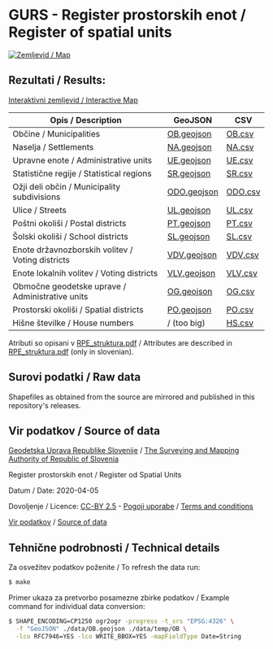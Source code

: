 # GURS - Register prostorskih enot / Register of spatial units

[![Zemljevid / Map](preview.jpg)](https://umap.openstreetmap.fr/sl/map/obcine-v-sloveniji_440646)

## Rezultati / Results:

[Interaktivni zemljevid / Interactive Map](https://umap.openstreetmap.fr/sl/map/obcine-v-sloveniji_440646)

| Opis / Description                               | GeoJSON                         | CSV                     |
|--------------------------------------------------|---------------------------------|-------------------------|
| Občine / Municipalities                          | [OB.geojson](data/OB.geojson)   | [OB.csv](data/OB.csv)   |
| Naselja / Settlements                            | [NA.geojson](data/NA.geojson)   | [NA.csv](data/NA.csv)   |
| Upravne enote / Administrative units             | [UE.geojson](data/UE.geojson)   | [UE.csv](data/UE.csv)   |
| Statistične regije / Statistical regions         | [SR.geojson](data/SR.geojson)   | [SR.csv](data/SR.csv)   |
| Ožji deli občin / Municipality subdivisions      | [ODO.geojson](data/ODO.geojson) | [ODO.csv](data/ODO.csv) |
| Ulice / Streets                                  | [UL.geojson](data/UL.geojson)   | [UL.csv](data/UL.csv)   |
| Poštni okoliši / Postal districts                | [PT.geojson](data/PT.geojson)   | [PT.csv](data/PT.csv)   |
| Šolski okoliši / School districts                | [SL.geojson](data/SL.geojson)   | [SL.csv](data/SL.csv)   |
| Enote državnozborskih volitev / Voting districts | [VDV.geojson](data/VDV.geojson) | [VDV.csv](data/VDV.csv) |
| Enote lokalnih volitev / Voting districts        | [VLV.geojson](data/VLV.geojson) | [VLV.csv](data/VLV.csv) |
| Območne geodetske uprave / Administrative units  | [OG.geojson](data/OG.geojson)   | [OG.csv](data/OG.csv)   |
| Prostorski okoliši / Spatial districts           | [PO.geojson](data/PO.geojson)   | [PO.csv](data/PO.csv)   |
| Hišne številke / House numbers                   | / (too big)                     | [HS.csv](data/HS.csv)   |

<!-- 
https://www.e-prostor.gov.si/fileadmin/struktura/sifrant_rpe_enot.htm 
-->

Atributi so opisani v [RPE_struktura.pdf](https://www.e-prostor.gov.si/fileadmin/struktura/RPE_struktura.pdf) / Attributes are described in [RPE_struktura.pdf](https://www.e-prostor.gov.si/fileadmin/struktura/RPE_struktura.pdf) (only in slovenian).

## Surovi podatki / Raw data

Shapefiles as obtained from the source are mirrored and published in this repository's releases.

## Vir podatkov / Source of data

[Geodetska Uprava Republike Slovenije](https://www.gov.si/drzavni-organi/organi-v-sestavi/geodetska-uprava/) / [The Surveying and Mapping Authority of Republic of Slovenia](https://www.gov.si/en/state-authorities/bodies-within-ministries/surveying-and-mapping-authority/)

Register prostorskih enot / Register od Spatial Units

Datum / Date: 2020-04-05

Dovoljenje / Licence: [CC-BY 2.5](http://creativecommons.org/licenses/by/2.5/si/legalcode) - [Pogoji uporabe](https://www.e-prostor.gov.si/fileadmin/struktura/preberi_me.pdf) / [Terms and conditions](https://www.e-prostor.gov.si/fileadmin/struktura/ANG/General_terms.pdf)

[Vir podatkov](https://egp.gu.gov.si/egp) / [Source of data](https://egp.gu.gov.si/egp/?lang=en)

## Tehnične podrobnosti / Technical details

Za osvežitev podatkov poženite / To refresh the data run:

```bash
$ make
```

Primer ukaza za pretvorbo posamezne zbirke podatkov / Example command for individual data conversion:

```bash
$ SHAPE_ENCODING=CP1250 ogr2ogr -progress -t_srs "EPSG:4326" \
  -f "GeoJSON" ./data/OB.geojson ./data/temp/OB \
  -lco RFC7946=YES -lco WRITE_BBOX=YES -mapFieldType Date=String
```
